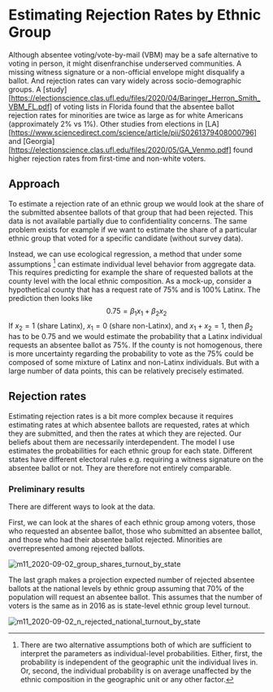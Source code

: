 # Estimating Rejection Rates by Ethnic Group

Although absentee voting/vote-by-mail (VBM) may be a safe alternative to voting in person, it might disenfranchise underserved communities. A missing witness signature or a non-official envelope might disqualify a ballot. And rejection rates can vary widely across socio-demographic groups. A [study][https://electionscience.clas.ufl.edu/files/2020/04/Baringer_Herron_Smith_VBM_FL.pdf] of voting lists in Florida found that the absentee ballot rejection rates for minorities are twice as large as for white Americans (approximately 2% vs 1%). Other studies from elections in [LA][https://www.sciencedirect.com/science/article/pii/S0261379408000796] and [Georgia][https://electionscience.clas.ufl.edu/files/2020/05/GA_Venmo.pdf]  found higher rejection rates from first-time and non-white voters.

## Approach

To estimate a rejection rate of an ethnic group we would look at the share of the submitted absentee ballots of that group that had been rejected. This data is not available partially due to confidentiality concerns. The same problem exists for example if we want to estimate the share of a particular ethnic group that voted for a specific candidate (without survey data).

Instead, we can use ecological regression, a method that under some assumptions [^1] can estimate individual level behavior from aggregate data. This requires predicting for example the share of requested ballots at the county level with the local ethnic composition. As a mock-up, consider a hypothetical county that has a request rate of 75% and is 100% Latinx. The prediction then looks like 
$$
0.75 = \beta_{1}x_{1} + \beta_2x_2
$$
If $x_2 = 1$ (share Latinx), $x_1 = 0$ (share non-Latinx), and $x_1 + x_2 = 1$, then $\beta_2$ has to be $0.75$ and we would estimate the probability that a Latinx individual requests an absentee ballot as $75\%$. If the county is not homogenous, there is more uncertainty regarding the probability to vote as the 75% could be composed of some mixture of Latinx and non-Latinx individuals. But with a large number of data points, this can be relatively precisely estimated.

## Rejection rates

Estimating rejection rates is a bit more complex because it requires estimating rates at which absentee ballots are requested, rates at which they are submitted, and then the rates at which they are rejected. Our beliefs about them are necessarily interdependent. The model I use estimates the probabilities for each ethnic group for each state. Different states have different electoral rules e.g. requiring a witness signature on the absentee ballot or not. They are therefore not entirely comparable.

### Preliminary results



There are different ways to look at the data.

First, we can look at the shares of each ethnic group among voters, those who requested an absentee ballot, those who submitted an absentee ballot, and those who had their absentee ballot rejected. Minorities are overrepresented among rejected ballots.

![m11_2020-09-02_group_shares_turnout_by_state](/Users/merlinheidemanns/Documents/Research/research_self/rejected_ballots/plots/m11_2020-09-02_group_shares_turnout_by_state.jpeg)

The last graph makes a projection expected number of rejected absentee ballots at the national levels by ethnic group assuming that 70% of the population will request an absentee ballot. This assumes that the number of voters is the same as in 2016 as is state-level ethnic group level turnout.

![m11_2020-09-02_n_rejected_national_turnout_by_state](/Users/merlinheidemanns/Documents/Research/research_self/rejected_ballots/plots/m11_2020-09-02_n_rejected_national_turnout_by_state.jpeg)

[^1]: There are two alternative assumptions both of which are sufficient to interpret the parameters as individual-level probabilities. Either, first, the probability is independent of the geographic unit the individual lives in. Or, second, the individual probability is on average unaffected by the ethnic composition in the geographic unit or any other factor.

